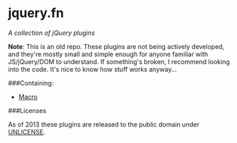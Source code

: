 jquery.fn
===

*A collection of jQuery plugins*

**Note**: This is an old repo. These plugins are not being actively developed, and they're
mostly small and simple enough for anyone familiar with JS/jQuery/DOM to understand.
If something's broken, I recommend looking into the code. It's nice to know how stuff
works anyway... 

###Containing:

 * [Macro][1]
 
 
###Licenses

As of 2013 these plugins are released to the public domain under [UNLICENSE](http://unlicense.org/UNLICENSE).
 
[1]: http://github.com/padolsey/jQuery-Plugins/tree/master/macro/

